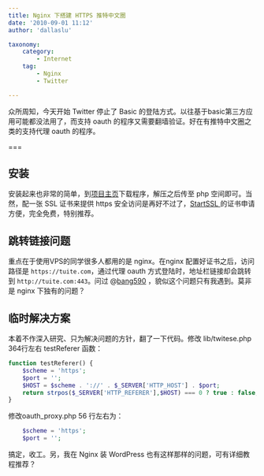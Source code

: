 ```yaml
---
title: Nginx 下搭建 HTTPS 推特中文圈
date: '2010-09-01 11:12'
author: 'dallaslu'

taxonomy:
    category:
        - Internet
    tag:
        - Nginx
        - Twitter

---
```

众所周知，今天开始 Twitter 停止了 Basic 的登陆方式。以往基于basic第三方应用可能都没法用了，而支持 oauth 的程序又需要翻墙验证。好在有推特中文圈之类的支持代理 oauth 的程序。

===

## 安装

安装起来也非常的简单，到<a href="http://code.google.com/p/tuite/" target="_blank">项目主页</a>下载程序，解压之后传至 php 空间即可。当然，配一张 SSL 证书来提供 https 安全访问是再好不过了，[StartSSL ](https://startssl.com)的证书申请方便，完全免费，特别推荐。

## 跳转链接问题

重点在于使用VPS的同学很多人都用的是 nginx。在nginx 配置好证书之后，访问路径是 `https://tuite.com`，通过代理 oauth 方式登陆时，地址栏链接却会跳转到 `http://tuite.com:443`。问过 @[bang590](https://twitter.com/bang590) ，貌似这个问题只有我遇到。莫非是 nginx 下独有的问题？

## 临时解决方案

本着不作深入研究、只为解决问题的方针，翻了一下代码。修改 lib/twitese.php 364行左右 testReferer 函数：

```php
function testReferer() {
	$scheme = 'https';
	$port = '';
	$HOST = $scheme . '://' . $_SERVER['HTTP_HOST'] . $port;
	return strpos($_SERVER['HTTP_REFERER'],$HOST) === 0 ? true : false;
}
```

修改oauth_proxy.php 56 行左右为：

```php
	$scheme = 'https';
	$port = '';
```

搞定，收工。另，我在 Nginx 装 WordPress 也有这样那样的问题，可有详细教程推荐？
